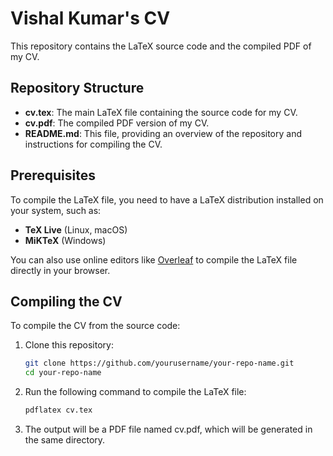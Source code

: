 # Vishal Kumar's CV

This repository contains the LaTeX source code and the compiled PDF of my CV.

## Repository Structure

- **cv.tex**: The main LaTeX file containing the source code for my CV.
- **cv.pdf**: The compiled PDF version of my CV.
- **README.md**: This file, providing an overview of the repository and instructions for compiling the CV.

## Prerequisites

To compile the LaTeX file, you need to have a LaTeX distribution installed on your system, such as:

- **TeX Live** (Linux, macOS)
- **MiKTeX** (Windows)

You can also use online editors like [Overleaf](https://www.overleaf.com/) to compile the LaTeX file directly in your browser.

## Compiling the CV

To compile the CV from the source code:

1. Clone this repository:
   ```bash
   git clone https://github.com/yourusername/your-repo-name.git
   cd your-repo-name
2. Run the following command to compile the LaTeX file:
   ```bash
   pdflatex cv.tex
4. The output will be a PDF file named cv.pdf, which will be generated in the same directory.
